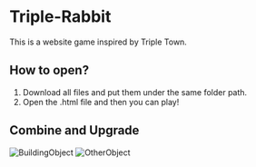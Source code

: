 # Triple-Rabbit
This is a website game inspired by Triple Town.

## How to open?
1. Download all files and put them under the same folder path. 
2. Open the .html file and then you can play!

## Combine and Upgrade
![BuildingObject](https://user-images.githubusercontent.com/71300686/175780480-107a0d0b-b09f-4fea-9af4-2074226e274c.png)
![OtherObject](https://user-images.githubusercontent.com/71300686/175780485-4fcb15db-e54f-46a1-995a-037337f65791.png)
